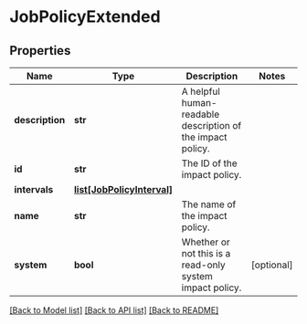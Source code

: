 # JobPolicyExtended

## Properties
Name | Type | Description | Notes
------------ | ------------- | ------------- | -------------
**description** | **str** | A helpful human-readable description of the impact policy. | 
**id** | **str** | The ID of the impact policy. | 
**intervals** | [**list[JobPolicyInterval]**](JobPolicyInterval.md) |  | 
**name** | **str** | The name of the impact policy. | 
**system** | **bool** | Whether or not this is a read-only system impact policy. | [optional] 

[[Back to Model list]](../README.md#documentation-for-models) [[Back to API list]](../README.md#documentation-for-api-endpoints) [[Back to README]](../README.md)



